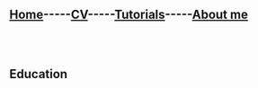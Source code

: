 ## [Home](README.md)-----[CV](cv.md)-----[Tutorials](Tutorials.md)-----[About me]()
<br/>
<br/>
<h2>Education</h2>
